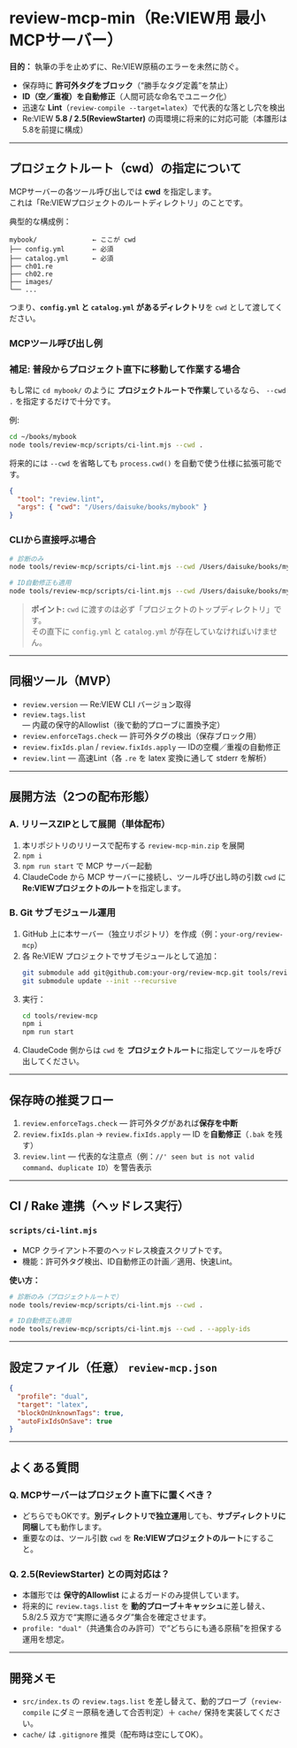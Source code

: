 # review-mcp-min（Re:VIEW用 最小MCPサーバー）

**目的：** 執筆の手を止めずに、Re:VIEW原稿のエラーを未然に防ぐ。  
- 保存時に **許可外タグをブロック**（“勝手なタグ定義”を禁止）  
- **ID（空／重複）を自動修正**（人間可読な命名でユニーク化）  
- 迅速な **Lint**（`review-compile --target=latex`）で代表的な落とし穴を検出  
- Re:VIEW **5.8 / 2.5(ReviewStarter)** の両環境に将来的に対応可能（本雛形は5.8を前提に構成）

---

## プロジェクトルート（cwd）の指定について

MCPサーバーの各ツール呼び出しでは **cwd** を指定します。  
これは「Re:VIEWプロジェクトのルートディレクトリ」のことです。

典型的な構成例：

```
mybook/              ← ここが cwd
├── config.yml       ← 必須
├── catalog.yml      ← 必須
├── ch01.re
├── ch02.re
├── images/
└── ...
```

つまり、**`config.yml` と `catalog.yml` があるディレクトリ**を `cwd` として渡してください。

### MCPツール呼び出し例
### 補足: 普段からプロジェクト直下に移動して作業する場合
もし常に `cd mybook/` のように **プロジェクトルートで作業**しているなら、
`--cwd .` を指定するだけで十分です。

例:
```bash
cd ~/books/mybook
node tools/review-mcp/scripts/ci-lint.mjs --cwd .
```

将来的には `--cwd` を省略しても `process.cwd()` を自動で使う仕様に拡張可能です。

```json
{
  "tool": "review.lint",
  "args": { "cwd": "/Users/daisuke/books/mybook" }
}
```

### CLIから直接呼ぶ場合
```bash
# 診断のみ
node tools/review-mcp/scripts/ci-lint.mjs --cwd /Users/daisuke/books/mybook

# ID自動修正も適用
node tools/review-mcp/scripts/ci-lint.mjs --cwd /Users/daisuke/books/mybook --apply-ids
```

> **ポイント:** `cwd` に渡すのは必ず「プロジェクトのトップディレクトリ」です。  
> その直下に `config.yml` と `catalog.yml` が存在していなければいけません。

---

## 同梱ツール（MVP）
- `review.version` — Re:VIEW CLI バージョン取得
- `review.tags.list` — 内蔵の保守的Allowlist（後で動的プローブに置換予定）
- `review.enforceTags.check` — 許可外タグの検出（保存ブロック用）
- `review.fixIds.plan` / `review.fixIds.apply` — IDの空欄／重複の自動修正
- `review.lint` — 高速Lint（各 `.re` を latex 変換に通して stderr を解析）

---

## 展開方法（2つの配布形態）

### A. リリースZIPとして展開（単体配布）
1. 本リポジトリのリリースで配布する `review-mcp-min.zip` を展開  
2. `npm i`  
3. `npm run start` で MCP サーバー起動  
4. ClaudeCode から MCP サーバーに接続し、ツール呼び出し時の引数 `cwd` に **Re:VIEWプロジェクトのルート**を指定します。

### B. Git サブモジュール運用
1. GitHub 上に本サーバー（独立リポジトリ）を作成（例：`your-org/review-mcp`）  
2. 各 Re:VIEW プロジェクトでサブモジュールとして追加：
   ```bash
   git submodule add git@github.com:your-org/review-mcp.git tools/review-mcp
   git submodule update --init --recursive
   ```
3. 実行：
   ```bash
   cd tools/review-mcp
   npm i
   npm run start
   ```
4. ClaudeCode 側からは `cwd` を **プロジェクトルート**に指定してツールを呼び出してください。

---

## 保存時の推奨フロー
1. `review.enforceTags.check` — 許可外タグがあれば**保存を中断**  
2. `review.fixIds.plan` → `review.fixIds.apply` — ID を**自動修正**（`.bak` を残す）  
3. `review.lint` — 代表的な注意点（例：`//' seen but is not valid command`、`duplicate ID`）を警告表示

---

## CI / Rake 連携（ヘッドレス実行）

### `scripts/ci-lint.mjs`
- MCP クライアント不要のヘッドレス検査スクリプトです。  
- 機能：許可外タグ検出、ID自動修正の計画／適用、快速Lint。

**使い方：**
```bash
# 診断のみ（プロジェクトルートで）
node tools/review-mcp/scripts/ci-lint.mjs --cwd .

# ID自動修正も適用
node tools/review-mcp/scripts/ci-lint.mjs --cwd . --apply-ids
```

---

## 設定ファイル（任意） `review-mcp.json`
```json
{
  "profile": "dual",
  "target": "latex",
  "blockOnUnknownTags": true,
  "autoFixIdsOnSave": true
}
```

---

## よくある質問

### Q. MCPサーバーはプロジェクト直下に置くべき？
- どちらでもOKです。**別ディレクトリで独立運用**しても、**サブディレクトリに同梱**しても動作します。  
- 重要なのは、ツール引数 `cwd` を **Re:VIEWプロジェクトのルート**にすること。

### Q. 2.5(ReviewStarter) との両対応は？
- 本雛形では **保守的Allowlist** によるガードのみ提供しています。  
- 将来的に `review.tags.list` を **動的プローブ＋キャッシュ**に差し替え、5.8/2.5 双方で“実際に通るタグ”集合を確定させます。  
- `profile: "dual"`（共通集合のみ許可）で“どちらにも通る原稿”を担保する運用を想定。

---

## 開発メモ
- `src/index.ts` の `review.tags.list` を差し替えて、動的プローブ（`review-compile` にダミー原稿を通して合否判定）＋ `cache/` 保持を実装してください。
- `cache/` は `.gitignore` 推奨（配布時は空にしてOK）。
